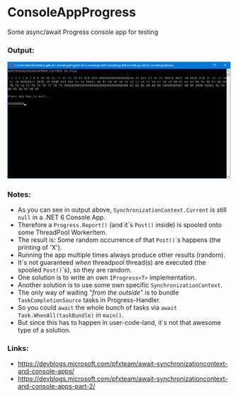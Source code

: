 # ConsoleAppProgress

Some async/await Progress<T> console app for testing

### Output:
![Output](img/output.png)

### Notes:
- As you can see in output above, `SynchronizationContext.Current` is still `null` in a .NET 6 Console App.
- Therefore a `Progress.Report()` (and it´s `Post()` inside) is spooled onto some ThreadPool WorkerItem.
- The result is: Some random occurrence of that `Post()`´s happens (the printing of 'X').
- Running the app multiple times always produce other results (random).
- It´s not guaranteed _when_ threadpool thread(s) are executed (the spooled `Post()`´s), so they are random.
- One solution is to write an own `IProgress<T>` implementation.
- Another solution is to use some own specific `SynchronizationContext`.
- The only way of waiting "_from the outside_" is to bundle `TaskCompletionSource` tasks in Progress-Handler.
- So you could `await` the whole bunch of tasks via `await Task.WhenAll(taskBundle)` in `main()`.
- But since this has to happen in user-code-land, it´s not that awesome type of a solution.

### Links:
- https://devblogs.microsoft.com/pfxteam/await-synchronizationcontext-and-console-apps/
- https://devblogs.microsoft.com/pfxteam/await-synchronizationcontext-and-console-apps-part-2/
